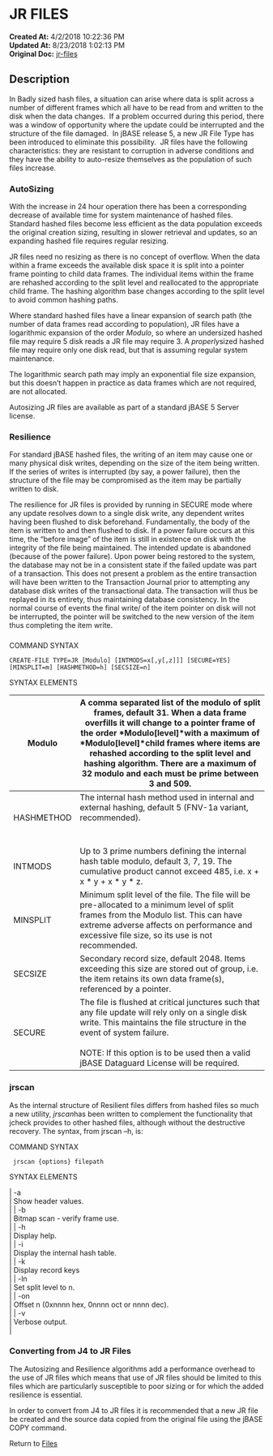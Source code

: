 # JR FILES

**Created At:** 4/2/2018 10:22:36 PM  
**Updated At:** 8/23/2018 1:02:13 PM  
**Original Doc:** [jr-files](https://docs.jbase.com/42462-distributed-files/jr-files)  


## Description 

In Badly sized hash files, a situation can arise where data is split across a number of different frames which all have to be read from and written to the disk when the data changes.  If a problem occurred during this period, there was a window of opportunity where the update could be interrupted and the structure of the file damaged.  In jBASE release 5, a new JR File Type has been introduced to eliminate this possibility.  JR files have the following characteristics: they are resistant to corruption in adverse conditions and they have the ability to auto-resize themselves as the population of such files increase.

### 


### AutoSizing

With the increase in 24 hour operation there has been a corresponding decrease of available time for system maintenance of hashed files. Standard hashed files become less efficient as the data population exceeds the original creation sizing, resulting in slower retrieval and updates, so an expanding hashed file requires regular resizing.

JR files need no resizing as there is no concept of overflow. When the data within a frame exceeds the available disk space it is split into a pointer frame pointing to child data frames. The individual items within the frame are rehashed according to the split level and reallocated to the appropriate child frame. The hashing algorithm base changes according to the split level to avoid common hashing paths.

Where standard hashed files have a linear expansion of search path (the number of data frames read according to population), JR files have a logarithmic expansion of the order *Modulo*, so where an undersized hashed file may require 5 disk reads a JR file may require 3. A *properly*sized hashed file may require only one disk read, but that is assuming regular system maintenance.

The logarithmic search path may imply an exponential file size expansion, but this doesn’t happen in practice as data frames which are not required, are not allocated.

Autosizing JR files are available as part of a standard jBASE 5 Server license.

### 


### Resilience

For standard jBASE hashed files, the writing of an item may cause one or many physical disk writes, depending on the size of the item being written. If the series of writes is interrupted (by say, a power failure), then the structure of the file may be compromised as the item may be partially written to disk.

The resilience for JR files is provided by running in SECURE mode where any update resolves down to a single disk write, any dependent writes having been flushed to disk beforehand. Fundamentally, the body of the item is written to and then flushed to disk. If a power failure occurs at this time, the “before image” of the item is still in existence on disk with the integrity of the file being maintained. The intended update is abandoned (because of the power failure). Upon power being restored to the system, the database may not be in a consistent state if the failed update was part of a transaction. This does not present a problem as the entire transaction will have been written to the Transaction Journal prior to attempting any database disk writes of the transactional data. The transaction will thus be replayed in its entirety, thus maintaining database consistency. In the normal course of events the final write/ of the item pointer on disk will not be interrupted, the pointer will be switched to the new version of the item thus completing the item write.

### 


COMMAND SYNTAX

```
CREATE-FILE TYPE=JR [Modulo] [INTMODS=x[,y[,z]]] [SECURE=YES] [MINSPLIT=m] [HASHMETHOD=h] [SECSIZE=n]
```



SYNTAX ELEMENTS




| Modulo<br> | A comma separated list of the modulo of split frames, default 31. When a data frame overfills it will change to a pointer frame of the order *Modulo[level]*with a maximum of *Modulo[level]*child frames where items are rehashed according to the split level and hashing algorithm. There are a maximum of 32 modulo and each must be prime between 3 and 509.<br> |
| --- | --- |
| HASHMETHOD<br> | The internal hash method used in internal and external hashing, default 5 (FNV-1a variant, recommended).<br><br><br> |
| INTMODS<br> | Up to 3 prime numbers defining the internal hash table modulo, default 3, 7, 19. The cumulative product cannot exceed 485, i.e. x + x \* y + x \* y \* z.<br> |
| MINSPLIT<br> | Minimum split level of the file. The file will be pre-allocated to a minimum level of split frames from the Modulo list. This can have extreme adverse affects on performance and excessive file size, so its use is not recommended.<br> |
| SECSIZE<br> | Secondary record size, default 2048. Items exceeding this size are stored out of group, i.e. the item retains its own data frame(s), referenced by a pointer.<br> |
| SECURE<br> | The file is flushed at critical junctures such that any file update will rely only on a single disk write. This maintains the file structure in the event of system failure.<br><br>NOTE: If this option is to be used then a valid jBASE Dataguard License will be required.<br> |




### **jrscan**

As the internal structure of Resilient files differs from hashed files so much a new utility, *jrscan*has been written to complement the functionality that jcheck provides to other hashed files, although without the destructive recovery. The syntax, from jrscan –h, is:



COMMAND SYNTAX

```
 jrscan {options} filepath
```



SYNTAX ELEMENTS


| -a<br> | Show header values.<br> |
| -b<br> | Bitmap scan - verify frame use.<br> |
| -h<br> | Display help.<br> |
| -i<br> | Display the internal hash table.<br> |
| -k<br> | Display record keys<br> |
| -ln<br> | Set split level to n.<br> |
| -on<br> | Offset n (0xnnnn hex, 0nnnn oct or nnnn dec).<br> |
| -v<br> | Verbose output.<br> |




### Converting from J4 to JR Files

The Autosizing and Resilience algorithms add a performance overhead to the use of JR files which means that use of JR files should be limited to this files which are particularly susceptible to poor sizing or for which the added resilience is essential.

In order to convert from J4 to JR files it is recommended that a new JR file be created and the source data copied from the original file using the jBASE COPY command.



Return to [Files](306052-jbase-files)
